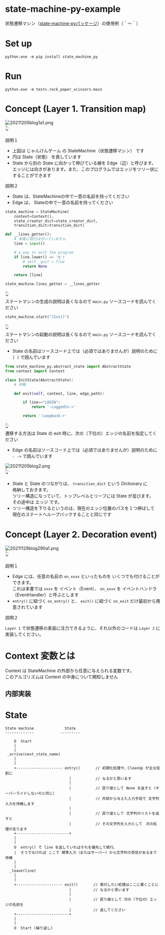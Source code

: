# state-machine-py-example

状態遷移マシン（[state-machine-pyパッケージ](https://pypi.org/project/state-machine-py/)）の使用例（＾～＾）

# Set up

```shell
python.exe -m pip install state_machine_py
```

# Run

```shell
python.exe -m tests.rock_paper_scissors.main
```

# Concept (Layer 1. Transition map)

![20211205blog1a1.png](./docs/img/20211205blog1a1.png)  
👆  

説明１  

* 上図は じゃんけんゲーム の StateMachine（状態遷移マシン） です
* 円は  State（状態） を表しています
* State から別の State に向かって伸びている線を Edge（辺）と呼びます。  
  エッジには向きがあります。また、このプログラムではエッジをツリー状にすることができます

説明２  

* State は、StateMachineの中で一意の名前を持ってください
* Edge は、 Stateの中で一意の名前を持ってください

```python
state_machine = StateMachine(
    context=Context(),
    state_creator_dict=state_creator_dict,
    transition_dict=transition_dict)

def __lines_getter():
    # 末尾に改行は付いていません
    line = input()

    # a way to exit the program
    if line.lower() == 'q':
        # self._quit = True
        return None

    return [line]

state_machine.lines_getter = __lines_getter
```

👆  
ステートマシンの生成の説明は長くなるので `main.py` ソースコードを読んでください

```python
state_machine.start("[Init]")
```

👆  
ステートマシンの起動の説明は長くなるので `main.py` ソースコードを読んでください

* State の名前はソースコード上では（必須ではありませんが）説明のために `[ ]` で囲んでいます

```python
from state_machine_py.abstract_state import AbstractState
from context import Context

class InitState(AbstractState):
    # 中略

    def exit(self, context, line, edge_path):

        if line=="LOGIN":
            return '-LoggedIn->'

        return '-Loopback->'
```

👆  
遷移する方法は State の exit 時に、次の（下位の）エッジの名前を指定してください  

* Edge の名前はソースコード上では（必須ではありませんが）説明のために `- ->` で囲んでいます

![20211205blog2.png](./docs/img/20211205blog2.png)  
👆

* State と State のつながりは、 `transition_dict` という Dictionary に  
  格納しておきます。  
  ツリー構造になっていて、トップレベルとリーフには State が並びます。  
  その途中は エッジ です。  
* ツリー構造を下りるというのは、現在のエッジ位置のパスを１つ伸ばして　現在のステートへループバックすることと同じです

# Concept (Layer 2. Decoration event)

![20211129blog290a1.png](./docs/img/20211129blog290a1.png)  
👆  

説明１  

* Edge には、任意の名前の `on_xxxx` といったものを いくつでも付けることができます。  
  これは本書では `xxxx` を イベント（Event）、 `on_xxxx` を イベントハンドラ（EventHandler）と呼ぶとします
* `entry()` に紐づく `on_entry()` と、 `exit()` に紐づく `on_exit` だけ最初から用意されています

説明２  

`Layer 1` で状態遷移の実装に注力できるように、それ以外のコードは `Layer 2` に実装してください。  

# Context 変数とは

Context は StateMachine の外部から任意に与えられる変数です。  
このアルゴリズムは Context の中身について関知しません

## 内部実装

# State

```plain
State machine              State
-------------            ---------

    O  Start
    |
    |
 _arrive(next_state_name)
    |
    |
    +--------------------- entry()       // 初期化処理や、CleanUp が主な役割に
                             |           // なるかと思います
                             |
                             |           // 戻り値として None を返すと（オーバーライドしないのと同じ）
                             |           // 外部から与えた入力手段で 文字列入力を待機します
                             |
                             |           // 戻り値として 文字列のリストを返すと
                             |           // その文字列を入力として　次の処理が走ります
    +------------------------+
    |
    |
    O  entry() で line を返していればそれを優先して続行、
    |  そうでなければ ここで 標準入力（またはサーバー）から文字列の受信があるまで待機
    |
    |
  _leave(line)
    |
    |
    +--------------------- exit()       // 実行したい処理はここに書くことに
                             |          // なるかと思います
                             |
                             |          // 戻り値として 次の（下位の）エッジの名前を
                             |          // 返してください
    +------------------------+
    |
    |
    O  Start (繰り返し)
```
